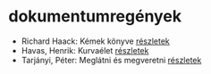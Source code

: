 # dokumentumregények

- Richard Haack: Kémek könyve [részletek](_details/%7Bopf.creator%7D.md#id_377)
- Havas, Henrik: Kurvaélet [részletek](_details/%7Bopf.creator%7D.md#id_477)
- Tarjányi, Péter: Meglátni és megveretni [részletek](_details/%7Bopf.creator%7D.md#id_478)